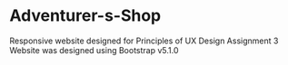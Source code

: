 # Adventurer-s-Shop
Responsive website designed for Principles of UX Design Assignment 3
<br>
Website was designed using Bootstrap v5.1.0
